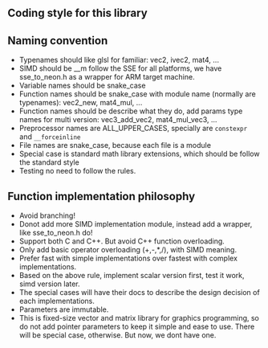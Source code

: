 Coding style for this library
-----------------------------

Naming convention
-----------------
- Typenames should like glsl for familiar: vec2, ivec2, mat4, ...
- SIMD should be __m<size> follow the SSE for all platforms, we have sse_to_neon.h as a wrapper for ARM target machine.
- Variable names should be snake_case
- Function names should be snake_case with module name (normally are typenames): vec2_new, mat4_mul, ...
- Function names should be describe what they do, add params type names for multi version: vec3_add_vec2, mat4_mul_vec3, ...
- Preprocessor names are ALL_UPPER_CASES, specially are `constexpr` and `__forceinline`
- File names are snake_case, because each file is a module
- Special case is standard math library extensions, which should be follow the standard style
- Testing no need to follow the rules.

Function implementation philosophy
----------------------------------
- Avoid branching!
- Donot add more SIMD implementation module, instead add a wrapper, like sse_to_neon.h do!
- Support both C and C++. But avoid C++ function overloading.
- Only add basic operator overloading (+,-,*,/), with SIMD meaning.
- Prefer fast with simple implementations over fastest with complex implementations.
- Based on the above rule, implement scalar version first, test it work, simd version later.
- The special cases will have their docs to describe the design decision of each implementations.
- Parameters are immutable.
- This is fixed-size vector and matrix library for graphics programming, so do not add pointer parameters to keep it simple and ease to use. There will be special case, otherwise. But now, we dont have one.